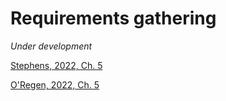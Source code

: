 # Requirements gathering

*Under development*

[Stephens, 2022, Ch. 5](https://learning.oreilly.com/library/view/beginning-software-engineering/9781119901709/c05.xhtml)

[O'Regen, 2022, Ch. 5](https://link-springer-com.napier.idm.oclc.org/chapter/10.1007/978-3-031-07816-3_5)
